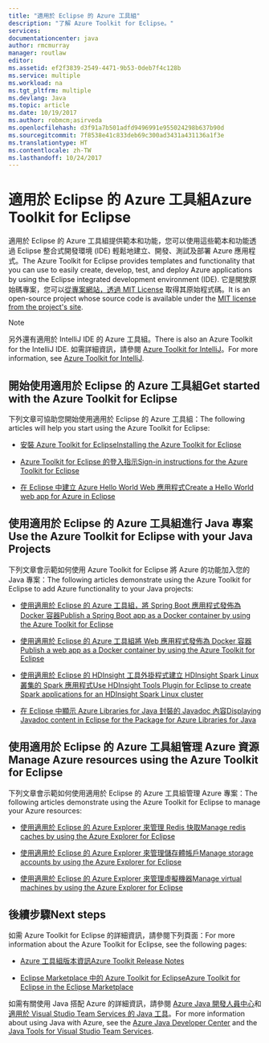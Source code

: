 ```yaml
---
title: "適用於 Eclipse 的 Azure 工具組"
description: "了解 Azure Toolkit for Eclipse。"
services: 
documentationcenter: java
author: rmcmurray
manager: routlaw
editor: 
ms.assetid: ef2f3839-2549-4471-9b53-0deb7f4c128b
ms.service: multiple
ms.workload: na
ms.tgt_pltfrm: multiple
ms.devlang: Java
ms.topic: article
ms.date: 10/19/2017
ms.author: robmcm;asirveda
ms.openlocfilehash: d3f91a7b501adfd9496991e955024298b637b90d
ms.sourcegitcommit: 7f8538e41c833deb69c300ad3431a431136a1f3e
ms.translationtype: HT
ms.contentlocale: zh-TW
ms.lasthandoff: 10/24/2017
---
```

# <a name="azure-toolkit-for-eclipse"></a><span data-ttu-id="69fbe-103">適用於 Eclipse 的 Azure 工具組</span><span class="sxs-lookup"><span data-stu-id="69fbe-103">Azure Toolkit for Eclipse</span></span>
<span data-ttu-id="69fbe-104">適用於 Eclipse 的 Azure 工具組提供範本和功能，您可以使用這些範本和功能透過 Eclipse 整合式開發環境 (IDE) 輕鬆地建立、開發、測試及部署 Azure 應用程式。</span><span class="sxs-lookup"><span data-stu-id="69fbe-104">The Azure Toolkit for Eclipse provides templates and functionality that you can use to easily create, develop, test, and deploy Azure applications by using the Eclipse integrated development environment (IDE).</span></span> <span data-ttu-id="69fbe-105">它是開放原始碼專案，您可以[從專案網站，透過 MIT License](https://github.com/microsoft/azure-tools-for-java) 取得其原始程式碼。</span><span class="sxs-lookup"><span data-stu-id="69fbe-105">It is an open-source project whose source code is available under the [MIT license from the project's site](https://github.com/microsoft/azure-tools-for-java).</span></span>

> [!NOTE]
> <span data-ttu-id="69fbe-106">另外還有適用於 IntelliJ IDE 的 Azure 工具組。</span><span class="sxs-lookup"><span data-stu-id="69fbe-106">There is also an Azure Toolkit for the IntelliJ IDE.</span></span> <span data-ttu-id="69fbe-107">如需詳細資訊，請參閱 [Azure Toolkit for IntelliJ](../intellij/azure-toolkit-for-intellij.md)。</span><span class="sxs-lookup"><span data-stu-id="69fbe-107">For more information, see [Azure Toolkit for IntelliJ](../intellij/azure-toolkit-for-intellij.md).</span></span>
> 
> 

## <a name="get-started-with-the-azure-toolkit-for-eclipse"></a><span data-ttu-id="69fbe-108">開始使用適用於 Eclipse 的 Azure 工具組</span><span class="sxs-lookup"><span data-stu-id="69fbe-108">Get started with the Azure Toolkit for Eclipse</span></span>
<span data-ttu-id="69fbe-109">下列文章可協助您開始使用適用於 Eclipse 的 Azure 工具組：</span><span class="sxs-lookup"><span data-stu-id="69fbe-109">The following articles will help you start using the Azure Toolkit for Eclipse:</span></span>

* [<span data-ttu-id="69fbe-110">安裝 Azure Toolkit for Eclipse</span><span class="sxs-lookup"><span data-stu-id="69fbe-110">Installing the Azure Toolkit for Eclipse</span></span>](azure-toolkit-for-eclipse-installation.md)

* [<span data-ttu-id="69fbe-111">Azure Toolkit for Eclipse 的登入指示</span><span class="sxs-lookup"><span data-stu-id="69fbe-111">Sign-in instructions for the Azure Toolkit for Eclipse</span></span>](azure-toolkit-for-eclipse-sign-in-instructions.md)

* [<span data-ttu-id="69fbe-112">在 Eclipse 中建立 Azure Hello World Web 應用程式</span><span class="sxs-lookup"><span data-stu-id="69fbe-112">Create a Hello World web app for Azure in Eclipse</span></span>](/azure/app-service-web/app-service-web-eclipse-create-hello-world-web-app)

## <a name="use-the-azure-toolkit-for-eclipse-with-your-java-projects"></a><span data-ttu-id="69fbe-113">使用適用於 Eclipse 的 Azure 工具組進行 Java 專案</span><span class="sxs-lookup"><span data-stu-id="69fbe-113">Use the Azure Toolkit for Eclipse with your Java Projects</span></span>
<span data-ttu-id="69fbe-114">下列文章會示範如何使用 Azure Toolkit for Eclipse 將 Azure 的功能加入您的 Java 專案：</span><span class="sxs-lookup"><span data-stu-id="69fbe-114">The following articles demonstrate using the Azure Toolkit for Eclipse to add Azure functionality to your Java projects:</span></span>

* [<span data-ttu-id="69fbe-115">使用適用於 Eclipse 的 Azure 工具組，將 Spring Boot 應用程式發佈為 Docker 容器</span><span class="sxs-lookup"><span data-stu-id="69fbe-115">Publish a Spring Boot app as a Docker container by using the Azure Toolkit for Eclipse</span></span>](azure-toolkit-for-eclipse-publish-spring-boot-docker-app.md)

* [<span data-ttu-id="69fbe-116">使用適用於 Eclipse 的 Azure 工具組將 Web 應用程式發佈為 Docker 容器</span><span class="sxs-lookup"><span data-stu-id="69fbe-116">Publish a web app as a Docker container by using the Azure Toolkit for Eclipse</span></span>](azure-toolkit-for-eclipse-publish-as-docker-container.md)

* [<span data-ttu-id="69fbe-117">使用適用於 Eclipse 的 HDInsight 工具外掛程式建立 HDInsight Spark Linux 叢集的 Spark 應用程式</span><span class="sxs-lookup"><span data-stu-id="69fbe-117">Use HDInsight Tools Plugin for Eclipse to create Spark applications for an HDInsight Spark Linux cluster</span></span>](/azure/hdinsight/hdinsight-apache-spark-eclipse-tool-plugin)

* [<span data-ttu-id="69fbe-118">在 Eclipse 中顯示 Azure Libraries for Java 封裝的 Javadoc 內容</span><span class="sxs-lookup"><span data-stu-id="69fbe-118">Displaying Javadoc content in Eclipse for the Package for Azure Libraries for Java</span></span>](azure-toolkit-for-eclipse-displaying-javadoc-content-for-azure-libraries.md)

## <a name="manage-azure-resources-using-the-azure-toolkit-for-eclipse"></a><span data-ttu-id="69fbe-119">使用適用於 Eclipse 的 Azure 工具組管理 Azure 資源</span><span class="sxs-lookup"><span data-stu-id="69fbe-119">Manage Azure resources using the Azure Toolkit for Eclipse</span></span>
<span data-ttu-id="69fbe-120">下列文章會示範如何使用適用於 Eclipse 的 Azure 工具組管理 Azure 專案：</span><span class="sxs-lookup"><span data-stu-id="69fbe-120">The following articles demonstrate using the Azure Toolkit for Eclipse to manage your Azure resources:</span></span>

* [<span data-ttu-id="69fbe-121">使用適用於 Eclipse 的 Azure Explorer 來管理 Redis 快取</span><span class="sxs-lookup"><span data-stu-id="69fbe-121">Manage redis caches by using the Azure Explorer for Eclipse</span></span>](azure-toolkit-for-eclipse-managing-redis-caches-using-azure-explorer.md)

* [<span data-ttu-id="69fbe-122">使用適用於 Eclipse 的 Azure Explorer 來管理儲存體帳戶</span><span class="sxs-lookup"><span data-stu-id="69fbe-122">Manage storage accounts by using the Azure Explorer for Eclipse</span></span>](azure-toolkit-for-eclipse-managing-storage-accounts-using-azure-explorer.md)

* [<span data-ttu-id="69fbe-123">使用適用於 Eclipse 的 Azure Explorer 來管理虛擬機器</span><span class="sxs-lookup"><span data-stu-id="69fbe-123">Manage virtual machines by using the Azure Explorer for Eclipse</span></span>](azure-toolkit-for-eclipse-managing-virtual-machines-using-azure-explorer.md)

## <a name="next-steps"></a><span data-ttu-id="69fbe-124">後續步驟</span><span class="sxs-lookup"><span data-stu-id="69fbe-124">Next steps</span></span>

<span data-ttu-id="69fbe-125">如需 Azure Toolkit for Eclipse 的詳細資訊，請參閱下列頁面：</span><span class="sxs-lookup"><span data-stu-id="69fbe-125">For more information about the Azure Toolkit for Eclipse, see the following pages:</span></span>

* [<span data-ttu-id="69fbe-126">Azure 工具組版本資訊</span><span class="sxs-lookup"><span data-stu-id="69fbe-126">Azure Toolkit Release Notes</span></span>](https://github.com/Microsoft/azure-tools-for-java/releases)

* [<span data-ttu-id="69fbe-127">Eclipse Marketplace 中的 Azure Toolkit for Eclipse</span><span class="sxs-lookup"><span data-stu-id="69fbe-127">Azure Toolkit for Eclipse in the Eclipse Marketplace</span></span>](http://marketplace.eclipse.org/content/azure-toolkit-eclipse)

<span data-ttu-id="69fbe-128">如需有關使用 Java 搭配 Azure 的詳細資訊，請參閱 [Azure Java 開發人員中心](https://azure.microsoft.com/develop/java/)和[適用於 Visual Studio Team Services 的 Java 工具](https://java.visualstudio.com/)。</span><span class="sxs-lookup"><span data-stu-id="69fbe-128">For more information about using Java with Azure, see the [Azure Java Developer Center](https://azure.microsoft.com/develop/java/) and the [Java Tools for Visual Studio Team Services](https://java.visualstudio.com/).</span></span>

<!-- [!INCLUDE [azure-toolkit-additional-resources](../includes/azure-toolkit-additional-resources.md)] -->

<!-- URL List -->

[Azure Java Developer Center]: https://docs.microsoft.com/java/azure
[Java Tools for Visual Studio Team Services]: https://java.visualstudio.com/

<!-- Temporarily Deprecated URLs -->

<!-- [Deploying large deployments](azure-toolkit-for-eclipse-deploying-large-deployments.md) -->
<!-- [How to Maintain Session Data with Session Affinity]: http://go.microsoft.com/fwlink/?LinkID=699539 -->
<!-- [How to Use Co-located Caching]: http://go.microsoft.com/fwlink/?LinkID=699542 -->
<!-- [How to Use Dedicated Caching]: http://go.microsoft.com/fwlink/?LinkID=699543 -->
<!-- [How to Use JMS with AMQP 1.0 in Azure with Eclipse]: http://go.microsoft.com/fwlink/?LinkID=699544 -->
<!-- [How to Use SSL Offloading]: http://go.microsoft.com/fwlink/?LinkID=699545 -->
<!-- [SSL Offloading]: http://go.microsoft.com/fwlink/?LinkID=699549 -->
<!-- [Using the Azure Service Runtime Library in JSP]: http://go.microsoft.com/fwlink/?LinkID=699551 -->
<!-- [How to Authenticate Web Users with Azure Access Control Service Using Eclipse]: /azure/active-directory/active-directory-java-authenticate-users-access-control-eclipse.md -->
<!-- [Debug a Java Web App on Azure in Eclipse]: /azure/app-service-web/app-service-web-debug-java-web-app-in-eclipse.md -->
<!-- [Debugging Azure Applications in Eclipse]: azure-toolkit-for-eclipse-debugging-azure-applications.md -->

<!-- Legacy MSDN URL = https://msdn.microsoft.com/library/azure/hh694271.aspx -->
